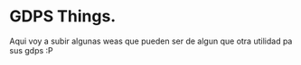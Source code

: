 # GDPS Things.
Aqui voy a subir algunas weas que pueden ser de algun que otra utilidad pa sus gdps :P
